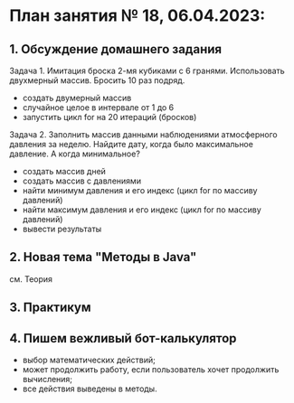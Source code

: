 # План занятия № 18, 06.04.2023:

## 1. Обсуждение домашнего задания
Задача 1.
Имитация броска 2-мя кубиками с 6 гранями. Использовать двухмерный массив.
Бросить 10 раз подряд.
- создать двумерный массив
- случайное целое в интервале от 1 до 6
- запустить цикл for на 20 итераций (бросков)

Задача 2.
Заполнить массив данными наблюдениями атмосферного давления за неделю.
Найдите дату, когда было максимальное давление. А когда минимальное?
- создать массив дней
- создать массив с давлениями
- найти минимум давления и его индекс (цикл for по массиву давлений)
- найти максимум давления и его индекс (цикл for по массиву давлений)
- вывести результаты


## 2. Новая тема "Методы в Java"
см. Теория


## 3. Практикум

## 4. Пишем вежливый бот-калькулятор
- выбор математических действий;  
- может продолжить работу, если пользователь хочет продолжить вычисления;
- все действия выведены в методы.

